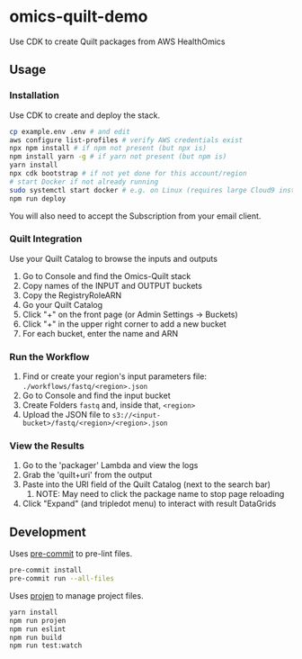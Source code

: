 # omics-quilt-demo

Use CDK to create Quilt packages from AWS HealthOmics

## Usage

### Installation

Use CDK to create and deploy the stack.

```bash
cp example.env .env # and edit
aws configure list-profiles # verify AWS credentials exist
npx npm install # if npm not present (but npx is)
npm install yarn -g # if yarn not present (but npm is)
yarn install
npx cdk bootstrap # if not yet done for this account/region
# start Docker if not already running
sudo systemctl start docker # e.g. on Linux (requires large Cloud9 instance!)
npm run deploy
```

You will also need to accept the Subscription from your email client.

### Quilt Integration

Use your Quilt Catalog to browse the inputs and outputs

1. Go to Console and find the Omics-Quilt stack
2. Copy names of the INPUT and OUTPUT buckets
3. Copy the RegistryRoleARN
4. Go your Quilt Catalog
5. Click "+" on the front page (or Admin Settings -> Buckets)
6. Click "+" in the upper right corner to add a new bucket
7. For each bucket, enter the name and ARN

### Run the Workflow

1. Find or create your region's input parameters file: `./workflows/fastq/<region>.json`
2. Go to Console and find the input bucket
3. Create Folders `fastq` and, inside that, `<region>`
4. Upload the JSON file to `s3://<input-bucket>/fastq/<region>/<region>.json`

### View the Results

1. Go to the 'packager' Lambda and view the logs
2. Grab the 'quilt+uri' from the output
3. Paste into the URI field of the Quilt Catalog (next to the search bar)
   1. NOTE: May need to click the package name to stop page reloading
4. Click "Expand" (and tripledot menu) to interact with result DataGrids

## Development

Uses [pre-commit](https://pre-commit.com/) to pre-lint files.

```bash
pre-commit install
pre-commit run --all-files
```

Uses [projen](https://github.com/projen/projen) to manage project files.

```bash
yarn install
npm run projen
npm run eslint
npm run build
npm run test:watch
```
